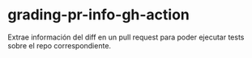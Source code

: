 # grading-pr-info-gh-action
Extrae información del diff en un pull request para poder ejecutar tests sobre el repo correspondiente.
